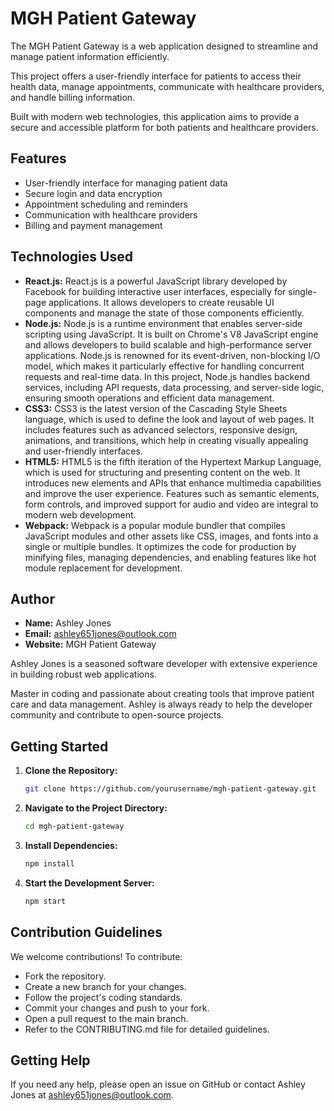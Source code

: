 # MGH Patient Gateway

The MGH Patient Gateway is a web application designed to streamline and manage patient information efficiently. 

This project offers a user-friendly interface for patients to access their health data, manage appointments, communicate with healthcare providers, and handle billing information. 

Built with modern web technologies, this application aims to provide a secure and accessible platform for both patients and healthcare providers. 

## Features
- User-friendly interface for managing patient data
- Secure login and data encryption
- Appointment scheduling and reminders
- Communication with healthcare providers
- Billing and payment management

## Technologies Used
- **React.js:** React.js is a powerful JavaScript library developed by Facebook for building interactive user interfaces, especially for single-page applications. It allows developers to create reusable UI components and manage the state of those components efficiently.
- **Node.js:** Node.js is a runtime environment that enables server-side scripting using JavaScript. It is built on Chrome's V8 JavaScript engine and allows developers to build scalable and high-performance server applications. Node.js is renowned for its event-driven, non-blocking I/O model, which makes it particularly effective for handling concurrent requests and real-time data. In this project, Node.js handles backend services, including API requests, data processing, and server-side logic, ensuring smooth operations and efficient data management.
- **CSS3:** CSS3 is the latest version of the Cascading Style Sheets language, which is used to define the look and layout of web pages. It includes features such as advanced selectors, responsive design, animations, and transitions, which help in creating visually appealing and user-friendly interfaces.
- **HTML5:** HTML5 is the fifth iteration of the Hypertext Markup Language, which is used for structuring and presenting content on the web. It introduces new elements and APIs that enhance multimedia capabilities and improve the user experience. Features such as semantic elements, form controls, and improved support for audio and video are integral to modern web development.
- **Webpack:** Webpack is a popular module bundler that compiles JavaScript modules and other assets like CSS, images, and fonts into a single or multiple bundles. It optimizes the code for production by minifying files, managing dependencies, and enabling features like hot module replacement for development.

## Author
- **Name:** Ashley Jones
- **Email:** [ashley651jones@outlook.com](mailto:ashley651jones@outlook.com)
- **Website:** MGH Patient Gateway

Ashley Jones is a seasoned software developer with extensive experience in building robust web applications. 

Master in coding and passionate about creating tools that improve patient care and data management. Ashley is always ready to help the developer community and contribute to open-source projects.

## Getting Started
1. **Clone the Repository:**
   ```bash
   git clone https://github.com/yourusername/mgh-patient-gateway.git
2. **Navigate to the Project Directory:**
   ```bash
   cd mgh-patient-gateway
3. **Install Dependencies:**
   ```bash
   npm install
4. **Start the Development Server:**
   ```bash
   npm start

## Contribution Guidelines
We welcome contributions! To contribute:

- Fork the repository.
- Create a new branch for your changes.
- Follow the project's coding standards.
- Commit your changes and push to your fork.
- Open a pull request to the main branch.
- Refer to the CONTRIBUTING.md file for detailed guidelines.

## Getting Help
If you need any help, please open an issue on GitHub or contact Ashley Jones at ashley651jones@outlook.com.
